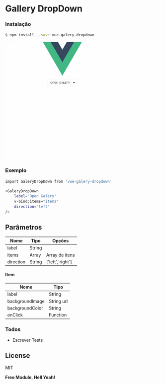 # Gallery DropDown

### Instalação


```sh
$ npm install --save vue-galery-dropdown
```
![](exemple.gif)

### Exemplo
```sh
import GaleryDropDown from 'vue-galery-dropdown'
```
```sh
<GaleryDropDown 
    label="Open Galery" 
    v-bind:items="items" 
    direction="left"
/>
```
## Parâmetros
| Nome        |  Tipo               |   Opções          |
| ----------- | ------------------- |------------------ |
|  label      |  String             | 
|  items      |  Array              | Array de itens
|  direction  |  String             | ['left','right']

#### Item

| Nome              |  Tipo               | 
| ----------------- | ------------------- |
|  label            |  String               
|  backgroundImage  |  String url   
|  backgroundColor  |  String       
|  onClick          |  Function             

### Todos

 - Escrever Tests

License
----

MIT


**Free Module, Hell Yeah!**


